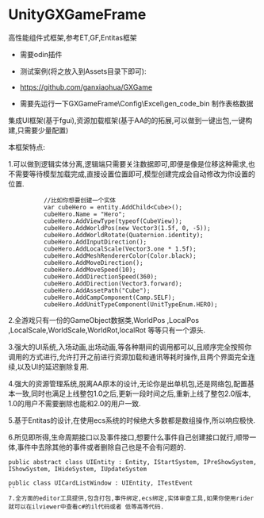 # UnityGXGameFrame
高性能组件式框架,参考ET,GF,Entitas框架

* 需要odin插件
* 测试案例(将之放入到Assets目录下即可):

* https://github.com/ganxiaohua/GXGame

* 需要先运行一下GXGameFrame\Config\Excel\gen_code_bin 制作表格数据


集成UI框架(基于fgui),资源加载框架(基于AA的的拓展,可以做到一键出包,一键构建,只需要少量配置)

本框架特点:

1.可以做到逻辑实体分离,逻辑端只需要关注数据即可,即便是像是位移这种需求,也不需要等待模型加载完成,直接设置位置即可,模型创建完成会自动修改为你设置的位置.
  ```
            //比如你想要创建一个实体
            var cubeHero = entity.AddChild<Cube>();
            cubeHero.Name = "Hero";
            cubeHero.AddViewType(typeof(CubeView));
            cubeHero.AddWorldPos(new Vector3(1.5f, 0, -5));
            cubeHero.AddWorldRotate(Quaternion.identity);
            cubeHero.AddInputDirection();
            cubeHero.AddLocalScale(Vector3.one * 1.5f);
            cubeHero.AddMeshRendererColor(Color.black);
            cubeHero.AddMoveDirection();
            cubeHero.AddMoveSpeed(10);
            cubeHero.AddDirectionSpeed(360);
            cubeHero.AddDirection(Vector3.forward);
            cubeHero.AddAssetPath("Cube");
            cubeHero.AddCampComponent(Camp.SELF);
            cubeHero.AddUnitTypeComponent(UnitTypeEnum.HERO);
  ```

2.全游戏只有一份的GameObject数据类,WorldPos ,LocalPos ,LocalScale,WorldScale,WorldRot,localRot 等等只有一个源头.

3.强大的UI系统,入场动画,出场动画,等各种期间的调用都可以,且顺序完全按照你调用的方式进行,允许打开之前进行资源加载和通讯等耗时操作,且两个界面完全连续,以及UI的延迟删除复用.

4.强大的资源管理系统,脱离AA原本的设计,无论你是出单机包,还是网络包,配置基本一致,同时也满足上线整包1.0之后,更新一段时间之后,重新上线了整包2.0版本, 1.0的用户不需要删除也能和2.0的用户一致.

5.基于Entitas的设计,在使用ecs系统的时候绝大多数都是数组操作,所以响应极快.

6.所见即所得,生命周期接口以及事件接口,想要什么事件自己创建接口就行,顺带一体,事件中去除其他的事件或者删除自己也是不会有问题的.

  ```
  public abstract class UIEntity : Entity, IStartSystem, IPreShowSystem, IShowSystem, IHideSystem, IUpdateSystem

  public class UICardListWindow : UIEntity, ITestEvent
  ``
 7.全方面的editor工具提供,包含打包,事件绑定,ecs绑定,实体审查工具,如果你使用rider就可以在ilviewer中查看c#的il代码或者 低等高等代码.

